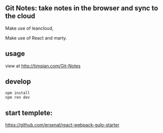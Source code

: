 ## Git Notes: take notes in the browser and sync to the cloud

Make use of leancloud,

Make use of React and marty.

## usage

view at http://timqian.com/Git-Notes

## develop

	npm install
	npm ren dev

## start templete:

https://github.com/ersenal/react-webpack-gulp-starter